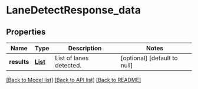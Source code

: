 # LaneDetectResponse_data
## Properties

Name | Type | Description | Notes
------------ | ------------- | ------------- | -------------
**results** | [**List**](LaneDetectItem.md) | List of lanes detected. | [optional] [default to null]

[[Back to Model list]](../README.md#documentation-for-models) [[Back to API list]](../README.md#documentation-for-api-endpoints) [[Back to README]](../README.md)

